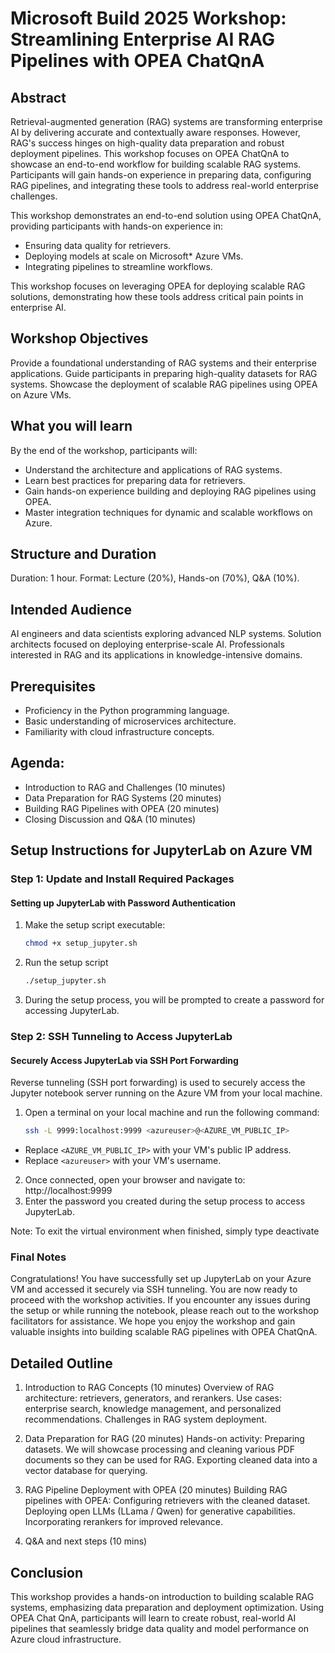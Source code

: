 # Microsoft Build 2025 Workshop: Streamlining Enterprise AI RAG Pipelines with OPEA ChatQnA

## Abstract

Retrieval-augmented generation (RAG) systems are transforming enterprise AI by delivering accurate and contextually aware responses. However, RAG's success hinges on high-quality data preparation and robust deployment pipelines. This workshop focuses on OPEA ChatQnA to showcase an end-to-end workflow for building scalable RAG systems. Participants will gain hands-on experience in preparing data, configuring RAG pipelines, and integrating these tools to address real-world enterprise challenges.

This workshop demonstrates an end-to-end solution using OPEA ChatQnA, providing participants with hands-on experience in: 
- Ensuring data quality for retrievers.
- Deploying models at scale on Microsoft* Azure VMs.
- Integrating pipelines to streamline workflows.

This workshop focuses on leveraging OPEA for deploying scalable RAG solutions, demonstrating how these tools address critical pain points in enterprise AI.

## Workshop Objectives

Provide a foundational understanding of RAG systems and their enterprise applications.
Guide participants in preparing high-quality datasets for RAG systems.
Showcase the deployment of scalable RAG pipelines using OPEA on Azure VMs.

## What you will learn
By the end of the workshop, participants will:
- Understand the architecture and applications of RAG systems.
- Learn best practices for preparing data for retrievers.
- Gain hands-on experience building and deploying RAG pipelines using OPEA.
- Master integration techniques for dynamic and scalable workflows on Azure.

## Structure and Duration
Duration: 1 hour.
Format: Lecture (20%), Hands-on (70%), Q&A (10%).

## Intended Audience
AI engineers and data scientists exploring advanced NLP systems.
Solution architects focused on deploying enterprise-scale AI.
Professionals interested in RAG and its applications in knowledge-intensive domains.

## Prerequisites
- Proficiency in the Python programming language.
- Basic understanding of microservices architecture.
- Familiarity with cloud infrastructure concepts.
## Agenda:
- Introduction to RAG and Challenges (10 minutes)
- Data Preparation for RAG Systems (20 minutes)
- Building RAG Pipelines with OPEA (20 minutes)
- Closing Discussion and Q&A (10 minutes)
## Setup Instructions for JupyterLab on Azure VM

### Step 1: Update and Install Required Packages

#### Setting up JupyterLab with Password Authentication
1. Make the setup script executable:
   ```bash
   chmod +x setup_jupyter.sh

2. Run the setup script
   
   ```bash
   ./setup_jupyter.sh

3.  During the setup process, you will be prompted to create a password for accessing JupyterLab.


### Step 2: SSH Tunneling to Access JupyterLab
#### Securely Access JupyterLab via SSH Port Forwarding

Reverse tunneling (SSH port forwarding) is used to securely access the Jupyter notebook server running on the Azure VM from your local machine.

1. Open a terminal on your local machine and run the following command:

   ```bash
   ssh -L 9999:localhost:9999 <azureuser>@<AZURE_VM_PUBLIC_IP>

- Replace `<AZURE_VM_PUBLIC_IP>` with your VM's public IP address.
- Replace `<azureuser>` with your VM's username.
   
2. Once connected, open your browser and navigate to: http://localhost:9999
3. Enter the password you created during the setup process to access JupyterLab.

Note: To exit the virtual environment when finished, simply type deactivate

### Final Notes

Congratulations! You have successfully set up JupyterLab on your Azure VM and accessed it securely via SSH tunneling. You are now ready to proceed with the workshop activities.
If you encounter any issues during the setup or while running the notebook, please reach out to the workshop facilitators for assistance.
We hope you enjoy the workshop and gain valuable insights into building scalable RAG pipelines with OPEA ChatQnA. 

## Detailed Outline
1. Introduction to RAG Concepts (10 minutes)
Overview of RAG architecture: retrievers, generators, and rerankers.
Use cases: enterprise search, knowledge management, and personalized recommendations.
Challenges in RAG system deployment.

2. Data Preparation for RAG (20 minutes)
Hands-on activity: Preparing datasets.
We will showcase processing and cleaning various PDF documents so they can be used for RAG.
Exporting cleaned data into a vector database for querying.

3. RAG Pipeline Deployment with OPEA (20 minutes)
Building RAG pipelines with OPEA:
Configuring retrievers with the cleaned dataset.
Deploying open LLMs (LLama / Qwen) for generative capabilities.
Incorporating rerankers for improved relevance.


5. Q&A and next steps (10 mins)

## Conclusion
This workshop provides a hands-on introduction to building scalable RAG systems, emphasizing data preparation and deployment optimization. Using OPEA Chat QnA, participants will learn to create robust, real-world AI pipelines that seamlessly bridge data quality and model performance on Azure cloud infrastructure.

